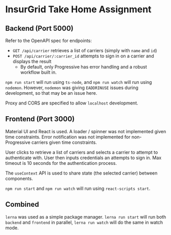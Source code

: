 # InsurGrid Take Home Assignment

## Backend (Port 5000)

Refer to the OpenAPI spec for endpoints:

- `GET /api/carrier` retrieves a list of carriers (simply with `name` and `id`)
- `POST /api/carrier/:carrier_id` attempts to sign in on a carrier and displays the result
  - By default, only Progressive has error handling and a robust workflow built in.

`npm run start` will run using `ts-node`, and `npm run watch` will run using `nodemon`. However, `nodemon` was giving `EADDRINUSE` issues during development, so that may be an issue here.

Proxy and CORS are specified to allow `localhost` development.

## Frontend (Port 3000)

Material UI and React is used. A loader / spinner was not implemented given time constraints. Error notification was not implemented for non-Progressive carriers given time constraints.

User clicks to retrieve a list of carriers and selects a carrier to attempt to authenticate with. User then inputs credentials an attempts to sign in. Max timeout is 10 seconds for the authentication process.

The `useContext` API is used to share state (the selected carrier) between components.

`npm run start` and `npm run watch` will run using `react-scripts start`.

## Combined

`lerna` was used as a simple package manager. `lerna run start` will run both `backend` and `frontend` in parallel, `lerna run watch` will do the same in watch mode.
